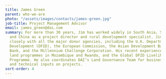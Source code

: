 ```yaml
---
title: James Green
parent: who-we-are
photo: "/assets/images/contacts/james-green.jpg"
job-title: Project Management Advisor
email: james_green@dai.com
summary: For more than 30 years, Jim has worked widely in South Asia, Southeast Asia,
  and China as a project director and rural development specialist. Jim has worked
  closely with all the major donor agencies, including the U.K. Department for International
  Development (DFID), the European Commission, the Asian Development Bank, the World
  Bank, and the Millennium Challenge Corporation. His recent experience includes overseeing
  land programmes in Mozambique and Rwanda, and the Global DFID Livelihoods Resource
  Programme. He also coordinates DAI’s Land Governance Team for business development
  and technical inputs on projects.
sort-order: 4
---
```


